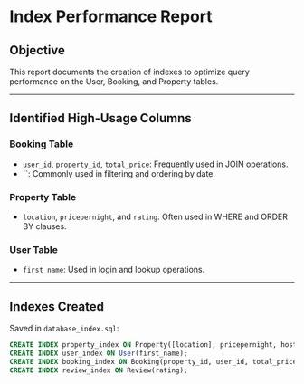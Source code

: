 # Index Performance Report

## Objective

This report documents the creation of indexes to optimize query performance on the User, Booking, and Property tables.

---

## Identified High-Usage Columns

### Booking Table
- `user_id`, `property_id`, `total_price`: Frequently used in JOIN operations.
- ``: Commonly used in filtering and ordering by date.

### Property Table
- `location`, `pricepernight`, and `rating`: Often used in WHERE and ORDER BY clauses.

### User Table
- `first_name`: Used in login and lookup operations.

---

## Indexes Created

Saved in `database_index.sql`:

```sql
CREATE INDEX property_index ON Property([location], pricepernight, host_id);
CREATE INDEX user_index ON User(first_name);
CREATE INDEX booking_index ON Booking(property_id, user_id, total_price);
CREATE INDEX review_index ON Review(rating);
```